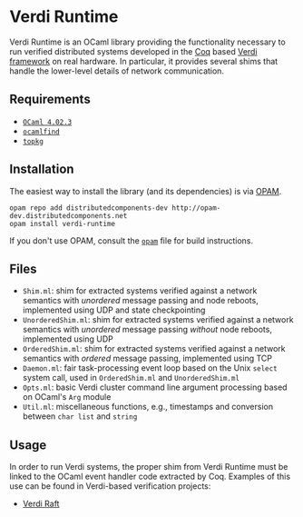 Verdi Runtime
=============

Verdi Runtime is an OCaml library providing the functionality necessary to run verified distributed systems developed in the [Coq](https://coq.inria.fr) based [Verdi framework](https://github.com/uwplse/verdi) on real hardware. In particular, it provides several shims that handle the lower-level details of network communication.

Requirements
------------

- [`OCaml 4.02.3`](https://ocaml.org)
- [`ocamlfind`](http://projects.camlcity.org/projects/findlib.html)
- [`topkg`](http://erratique.ch/software/topkg)

Installation
------------

The easiest way to install the library (and its dependencies) is via [OPAM](https://opam.ocaml.org).

```
opam repo add distributedcomponents-dev http://opam-dev.distributedcomponents.net
opam install verdi-runtime
```

If you don't use OPAM, consult the [`opam`](opam) file for build instructions.

Files
-----

- `Shim.ml`: shim for extracted systems verified against a network semantics with _unordered_ message passing and node reboots, implemented using UDP and state checkpointing
- `UnorderedShim.ml`: shim for extracted systems verified against a network semantics with _unordered_ message passing *without* node reboots, implemented using UDP
- `OrderedShim.ml`: shim for extracted systems verified against a network semantics with _ordered_ message passing, implemented using TCP
- `Daemon.ml`: fair task-processing event loop based on the Unix `select` system call, used in `OrderedShim.ml` and `UnorderedShim.ml`
- `Opts.ml`: basic Verdi cluster command line argument processing based on OCaml's `Arg` module
- `Util.ml`: miscellaneous functions, e.g., timestamps and conversion between `char list` and `string`

Usage
-----

In order to run Verdi systems, the proper shim from Verdi Runtime must be linked to the OCaml event handler code extracted by Coq. Examples of this use can be found in Verdi-based verification projects:

- [Verdi Raft](https://github.com/uwplse/verdi-raft)
